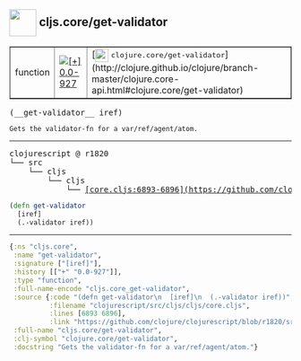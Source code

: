 ## <img width="48px" valign="middle" src="http://i.imgur.com/Hi20huC.png"> cljs.core/get-validator

 <table border="1">
<tr>
<td>function</td>
<td><a href="https://github.com/cljsinfo/api-refs/tree/0.0-927"><img valign="middle" alt="[+] 0.0-927" src="https://img.shields.io/badge/+-0.0--927-lightgrey.svg"></a> </td>
<td>
[<img height="24px" valign="middle" src="http://i.imgur.com/1GjPKvB.png"> <samp>clojure.core/get-validator</samp>](http://clojure.github.io/clojure/branch-master/clojure.core-api.html#clojure.core/get-validator)
</td>
</tr>
</table>

 <samp>
(__get-validator__ iref)<br>
</samp>

```
Gets the validator-fn for a var/ref/agent/atom.
```

---

 <pre>
clojurescript @ r1820
└── src
    └── cljs
        └── cljs
            └── <ins>[core.cljs:6893-6896](https://github.com/clojure/clojurescript/blob/r1820/src/cljs/cljs/core.cljs#L6893-L6896)</ins>
</pre>

```clj
(defn get-validator
  [iref]
  (.-validator iref))
```


---

```clj
{:ns "cljs.core",
 :name "get-validator",
 :signature ["[iref]"],
 :history [["+" "0.0-927"]],
 :type "function",
 :full-name-encode "cljs.core_get-validator",
 :source {:code "(defn get-validator\n  [iref]\n  (.-validator iref))",
          :filename "clojurescript/src/cljs/cljs/core.cljs",
          :lines [6893 6896],
          :link "https://github.com/clojure/clojurescript/blob/r1820/src/cljs/cljs/core.cljs#L6893-L6896"},
 :full-name "cljs.core/get-validator",
 :clj-symbol "clojure.core/get-validator",
 :docstring "Gets the validator-fn for a var/ref/agent/atom."}

```
